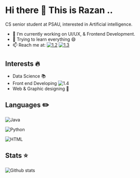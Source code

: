 # Hi there 👋 This is Razan .. 
<!--
**Razany98/Razany98** is a ✨ _special_ ✨ repository because its `README.md` (this file) appears on your GitHub profile.
Here are some ideas to get you started:

- 🔭 I’m currently working on ...
- 🌱 I’m currently learning ...
- 👯 I’m looking to collaborate on ...
- 🤔 I’m looking for help with ...
- 💬 Ask me about ...
- 📫 How to reach me: ...
- 😄 Pronouns: ...
- ⚡ Fun fact: ... 
-->

CS senior student at PSAU, interested in Artificial intelligence. 
- 🔭 I’m currently working on UI/UX, & Frontend Development.
- 🌱 Trying to learn everything 😄
- 📫 Reach me at: [![1.2]][1]     [![1.3]][2]

[1.2]: https://icons.iconarchive.com/icons/uiconstock/socialmedia/24/Twitter-icon.png
[1]: https://twitter.com/i_amrazan?s=21&t=aCXRwgebQ4PWkbF23faScg 

[1.3]: https://icons.iconarchive.com/icons/uiconstock/socialmedia/24/Linkedin-icon.png
[2]: http://www.linkedin.com/in/razan-alonazi-163388231 

######

## Interests :fire:
- Data Science :books:
- Front end Developing ![1.4]
- Web & Graphic designing :art:

[1.4]: https://icons.iconarchive.com/icons/cornmanthe3rd/metronome/24/Other-html-5-icon.png

## Languages :pencil2:

![Java](https://img.shields.io/badge/-JAVA-1DEAE4?logo=java&logoColor=fff)

![Python](https://img.shields.io/badge/-PYTHON-AD2ADE?logo=python&logoColor=fff)

![HTML](https://img.shields.io/badge/-HTML-e34f26?logo=html5&logoColor=fff)
## Stats :star:
![Github stats](https://github-readme-stats.vercel.app/api?username=Razany98&theme=highcontrast&show_icons=true&count_private=true)
